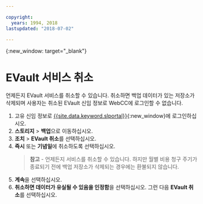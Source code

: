 ```yaml
---

copyright:
  years: 1994, 2018
lastupdated: "2018-07-02"

---
```

{:new_window: target="_blank"}

# EVault 서비스 취소

언제든지 EVault 서비스를 취소할 수 있습니다. 취소하면 백업 데이터가 있는 저장소가 삭제되며 사용자는 취소된 EVault 신임 정보로 WebCC에 로그인할 수 없습니다.

1. 고유 신임 정보로 [{{site.data.keyword.slportal}}](https://control.softlayer.com/){:new_window}에 로그인하십시오. 
2. **스토리지** > **백업**으로 이동하십시오.  
3. **조치** > **EVault 취소**를 선택하십시오.
4. **즉시** 또는 **기념일**에 취소하도록 선택하십시오. 
   >**참고** - 언제든지 서비스를 취소할 수 있습니다. 하지만 월별 비용 청구 주기가 종료되기 전에 백업 저장소가 삭제되는 경우에는 환불되지 않습니다.
5. **계속**을 선택하십시오. 
6. **취소하면 데이터가 유실될 수 있음을 인정함**을 선택하십시오. 그런 다음 **EVault 취소**를 선택하십시오.
